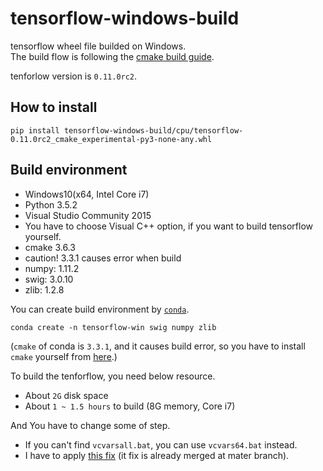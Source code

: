 # tensorflow-windows-build

tensorflow wheel file builded on Windows.  
The build flow is following the [cmake build guide](https://github.com/tensorflow/tensorflow/blob/master/tensorflow/contrib/cmake/README.md).

tenforlow version is `0.11.0rc2`.

## How to install

```
pip install tensorflow-windows-build/cpu/tensorflow-0.11.0rc2_cmake_experimental-py3-none-any.whl
```

## Build environment

* Windows10(x64, Intel Core i7)
* Python 3.5.2
* Visual Studio Community 2015
 * You have to choose Visual C++ option, if you want to build tensorflow yourself.
* cmake 3.6.3
 * caution! 3.3.1 causes error when build
* numpy: 1.11.2
* swig: 3.0.10
* zlib: 1.2.8

You can create build environment by [`conda`](http://conda.pydata.org/miniconda.html).

```
conda create -n tensorflow-win swig numpy zlib
```

(`cmake` of conda is `3.3.1`, and it causes build error, so you have to install `cmake` yourself from [here](https://cmake.org/download/).)

To build the tenforflow, you need below resource.

* About `2G` disk space
* About `1 ~ 1.5 hours` to build (8G memory, Core i7)

And You have to change some of step.

* If you can't find `vcvarsall.bat`, you can use `vcvars64.bat` instead.
* I have to apply [this fix](https://github.com/tensorflow/tensorflow/pull/5411) (it fix is already merged at mater branch).

